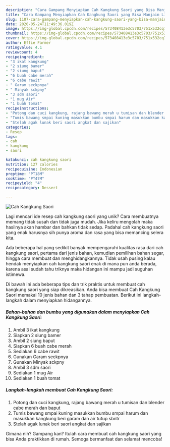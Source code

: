 ```yaml
---
description: "Cara Gampang Menyiapkan Cah Kangkung Saori yang Bisa Manjain Lidah"
title: "Cara Gampang Menyiapkan Cah Kangkung Saori yang Bisa Manjain Lidah"
slug: 1107-cara-gampang-menyiapkan-cah-kangkung-saori-yang-bisa-manjain-lidah
date: 2020-05-24T11:49:36.019Z
image: https://img-global.cpcdn.com/recipes/573408413e3c5703/751x532cq70/cah-kangkung-saori-foto-resep-utama.jpg
thumbnail: https://img-global.cpcdn.com/recipes/573408413e3c5703/751x532cq70/cah-kangkung-saori-foto-resep-utama.jpg
cover: https://img-global.cpcdn.com/recipes/573408413e3c5703/751x532cq70/cah-kangkung-saori-foto-resep-utama.jpg
author: Effie Farmer
ratingvalue: 4.1
reviewcount: 4
recipeingredient:
- "3 ikat kangkung"
- "2 siung bamer"
- "2 siung baput"
- "6 buah cabe merah"
- "6 cabe rawit"
- " Garam seckpnya"
- " Minyak sckpny"
- "3 sdm saori"
- "1 mug Air"
- "1 buah tomat"
recipeinstructions:
- "Potong dan cuci kangkung, rajang bawang merah u tumisan dan blender cabe merah dan baput"
- "Tumis bawang smpai kuning masukkan bumbu smpai harum dan masukkan kangkung beri garam dan air tutup sbntr"
- "Stelah agak lunak beri saori angkat dan sajikan"
categories:
- Resep
tags:
- cah
- kangkung
- saori

katakunci: cah kangkung saori 
nutrition: 127 calories
recipecuisine: Indonesian
preptime: "PT18M"
cooktime: "PT47M"
recipeyield: "4"
recipecategory: Dessert

---
```



![Cah Kangkung Saori](https://img-global.cpcdn.com/recipes/573408413e3c5703/751x532cq70/cah-kangkung-saori-foto-resep-utama.jpg)

Lagi mencari ide resep cah kangkung saori yang unik? Cara membuatnya memang tidak susah dan tidak juga mudah. Jika keliru mengolah maka hasilnya akan hambar dan bahkan tidak sedap. Padahal cah kangkung saori yang enak harusnya sih punya aroma dan rasa yang bisa memancing selera kita.

Ada beberapa hal yang sedikit banyak mempengaruhi kualitas rasa dari cah kangkung saori, pertama dari jenis bahan, kemudian pemilihan bahan segar, hingga cara membuat dan menghidangkannya. Tidak usah pusing kalau hendak menyiapkan cah kangkung saori enak di mana pun anda berada, karena asal sudah tahu triknya maka hidangan ini mampu jadi suguhan istimewa.




Di bawah ini ada beberapa tips dan trik praktis untuk membuat cah kangkung saori yang siap dikreasikan. Anda bisa membuat Cah Kangkung Saori memakai 10 jenis bahan dan 3 tahap pembuatan. Berikut ini langkah-langkah dalam menyiapkan hidangannya.

<!--inarticleads1-->

##### Bahan-bahan dan bumbu yang digunakan dalam menyiapkan Cah Kangkung Saori:

1. Ambil 3 ikat kangkung
1. Siapkan 2 siung bamer
1. Ambil 2 siung baput
1. Siapkan 6 buah cabe merah
1. Sediakan 6 cabe rawit
1. Gunakan  Garam seckpnya
1. Gunakan  Minyak sckpny
1. Ambil 3 sdm saori
1. Sediakan 1 mug Air
1. Sediakan 1 buah tomat




<!--inarticleads2-->

##### Langkah-langkah membuat Cah Kangkung Saori:

1. Potong dan cuci kangkung, rajang bawang merah u tumisan dan blender cabe merah dan baput
1. Tumis bawang smpai kuning masukkan bumbu smpai harum dan masukkan kangkung beri garam dan air tutup sbntr
1. Stelah agak lunak beri saori angkat dan sajikan




Gimana nih? Gampang kan? Itulah cara membuat cah kangkung saori yang bisa Anda praktikkan di rumah. Semoga bermanfaat dan selamat mencoba!
